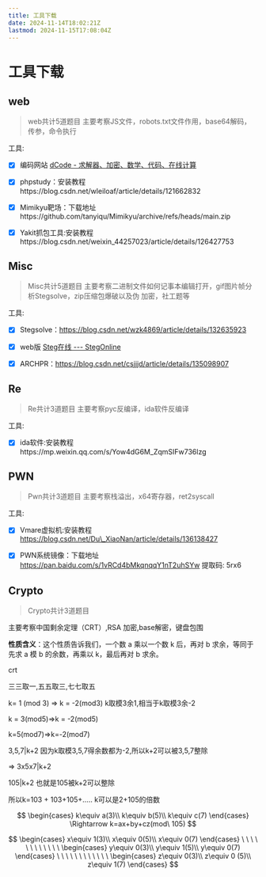 ```yaml
---
title: 工具下载
date: 2024-11-14T18:02:21Z
lastmod: 2024-11-15T17:08:04Z
---
```


# 工具下载

## web

>  web共计5道题目 主要考察JS文件，robots.txt文件作用，base64解码，传参，命令执行

工具:

* [X] 编码网站 [dCode - 求解器、加密、数学、代码、在线计算](https://www.dcode.fr/)​

* [X] phpstudy：安装教程https://blog.csdn.net/wleiloaf/article/details/121662832

* [X] Mimikyu靶场：下载地址https://github.com/tanyiqu/Mimikyu/archive/refs/heads/main.zip

* [X] Yakit抓包工具:安装教程https://blog.csdn.net/weixin\_44257023/article/details/126427753

## Misc

> Misc共计5道题目 主要考察二进制文件如何记事本编辑打开，gif图片帧分析Stegsolve，zip压缩包爆破以及伪 加密，社工题等

工具:

* [X] Stegsolve：https://blog.csdn.net/wzk4869/article/details/132635923
* [X] web版 [Steg在线 --- StegOnline](https://georgeom.net/StegOnline/upload)

* [X] ARCHPR：https://blog.csdn.net/csjjjd/article/details/135098907

## Re

>  Re共计3道题目 主要考察pyc反编译，ida软件反编译

工具:

* [X] ida软件:安装教程https://mp.weixin.qq.com/s/Yow4dG6M\_ZqmSIFw736lzg

## PWN

>  Pwn共计3道题目 主要考察栈溢出，x64寄存器，ret2syscall

工具:

* [X] Vmare虚拟机:安装教程 https://blog.csdn.net/Du\_XiaoNan/article/details/136138427

* [X] PWN系统镜像：下载地址 https://pan.baidu.com/s/1vRCd4bMkqnqqY1nT2uhSYw 提取码:  5rx6

## Crypto

> Crypto共计3道题目

 主要考察中国剩余定理（CRT）,RSA 加密,base解密，键盘包围

**性质含义**：这个性质告诉我们，一个数 a 乘以一个数 k 后，再对 b 求余，等同于先求 a 模 b 的余数，再乘以 k，最后再对 b 求余。

crt

三三取一,五五取三,七七取五

k= 1 (mod 3) => k = -2(mod3) k取模3余1,相当于k取模3余-2

k = 3(mod5)=>k = -2(mod5)

k=5(mod7)=>k=-2(mod7)

3,5,7|k+2 因为k取模3,5,7得余数都为-2,所以k+2可以被3,5,7整除

=> 3x5x7|k+2

105|k+2 也就是105被k+2可以整除

所以k=103 + 103+105+.....  k可以是2+105的倍数

$$
\begin{cases}
k\equiv a(3)\\
k\equiv b(5)\\
k\equiv c(7)
\end{cases}
\Rightarrow k=ax+by+cz(mod\ 105)
$$

$$
\begin{cases}
x\equiv 1(3)\\
x\equiv 0(5)\\
x\equiv 0(7)
\end{cases}
\ \ \ \ \ \ \ \ \ \ \ \ 
\begin{cases}
y\equiv 0(3)\\
y\equiv 1(5)\\
y\equiv 0(7)
\end{cases}
\ \ \ \ \ \ \ \ \ \ \ \ 
\begin{cases}
z\equiv 0(3)\\
z\equiv 0
(5)\\
z\equiv 1(7)
\end{cases}
$$

‍
